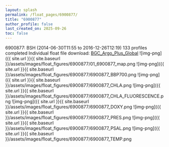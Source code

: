 ```yaml
---
layout: splash
permalink: /float_pages/6900877/
title: "6900877"
author_profile: false
last_created_on: 2025-09-26
toc: false
---
```

 
6900877: BSH (2014-06-30T11:55 to 2016-12-26T12:19)
133 profiles completed
Individual float file download: [BGC_Argo_Plus_Global](https://ftp.soest.hawaii.edu/bgc_argo_plus/Individual_Floats/outliers_removed/6900877_Sprof_processed.nc)
![img-png]({{ site.url }}{{ site.baseurl }}/assets/images/float_figures/6900877/01_6900877_map.png
![img-png]({{ site.url }}{{ site.baseurl }}/assets/images/float_figures/6900877/6900877_BBP700.png
![img-png]({{ site.url }}{{ site.baseurl }}/assets/images/float_figures/6900877/6900877_CHLA.png
![img-png]({{ site.url }}{{ site.baseurl }}/assets/images/float_figures/6900877/6900877_CHLA_FLUORESCENCE.png
![img-png]({{ site.url }}{{ site.baseurl }}/assets/images/float_figures/6900877/6900877_DOXY.png
![img-png]({{ site.url }}{{ site.baseurl }}/assets/images/float_figures/6900877/6900877_PRES.png
![img-png]({{ site.url }}{{ site.baseurl }}/assets/images/float_figures/6900877/6900877_PSAL.png
![img-png]({{ site.url }}{{ site.baseurl }}/assets/images/float_figures/6900877/6900877_TEMP.png
